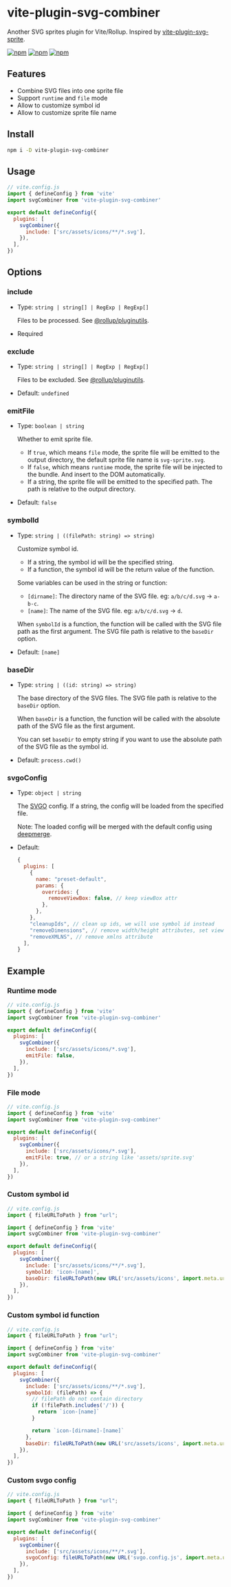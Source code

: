 # vite-plugin-svg-combiner

Another SVG sprites plugin for Vite/Rollup. Inspired by [vite-plugin-svg-sprite](https://github.com/meowtec/vite-plugin-svg-sprite).

[![npm](https://img.shields.io/npm/v/vite-plugin-svg-combiner.svg)](https://www.npmjs.com/package/vite-plugin-svg-combiner)
[![npm](https://img.shields.io/npm/dt/vite-plugin-svg-combiner.svg)](https://www.npmjs.com/package/vite-plugin-svg-combiner)
[![npm](https://img.shields.io/npm/l/vite-plugin-svg-combiner.svg)](https://www.npmjs.com/package/vite-plugin-svg-combiner)

## Features

- Combine SVG files into one sprite file
- Support `runtime` and `file` mode
- Allow to customize symbol id
- Allow to customize sprite file name

## Install

```bash
npm i -D vite-plugin-svg-combiner
```

## Usage

```js
// vite.config.js
import { defineConfig } from 'vite'
import svgCombiner from 'vite-plugin-svg-combiner'

export default defineConfig({
  plugins: [
    svgCombiner({
      include: ['src/assets/icons/**/*.svg'],
    }),
  ],
})
```

## Options

### include

  - Type: `string | string[] | RegExp | RegExp[]`

    Files to be processed. See [@rollup/pluginutils](https://github.com/rollup/plugins/tree/master/packages/pluginutils#include-and-exclude).

  - Required

### exclude

  - Type: `string | string[] | RegExp | RegExp[]`

    Files to be excluded. See [@rollup/pluginutils](https://github.com/rollup/plugins/tree/master/packages/pluginutils#include-and-exclude).

  - Default: `undefined`

### emitFile

  - Type: `boolean | string`

    Whether to emit sprite file.

      - If `true`, which means `file` mode, the sprite file will be emitted to the output directory, the default sprite file name is `svg-sprite.svg`.
      - If `false`, which means `runtime` mode, the sprite file will be injected to the bundle. And insert to the DOM automatically.
      - If a string, the sprite file will be emitted to the specified path. The path is relative to the output directory.

  - Default: `false`

### symbolId

  - Type: `string | ((filePath: string) => string)`

    Customize symbol id.

      - If a string, the symbol id will be the specified string.
      - If a function, the symbol id will be the return value of the function.

    Some variables can be used in the string or function:

      - `[dirname]`: The directory name of the SVG file. eg: `a/b/c/d.svg` -> `a-b-c`.
      - `[name]`: The name of the SVG file. eg: `a/b/c/d.svg` -> `d`.

    When `symbolId` is a function, the function will be called with the SVG file path as the first argument. The SVG file path is relative to the `baseDir` option.

  - Default: `[name]`

### baseDir

  - Type: `string | ((id: string) => string)`

    The base directory of the SVG files. The SVG file path is relative to the `baseDir` option.

    When `baseDir` is a function, the function will be called with the absolute path of the SVG file as the first argument.

    You can set `baseDir` to empty string if you want to use the absolute path of the SVG file as the symbol id.

  - Default: `process.cwd()`

### svgoConfig

  - Type: `object | string`

    The [SVGO](https://github.com/svg/svgo#configuration) config. If a string, the config will be loaded from the specified file.

    Note: The loaded config will be merged with the default config using [deepmerge](https://github.com/TehShrike/deepmerge).

  - Default:

    ```js
    {
      plugins: [
        {
          name: "preset-default",
          params: {
            overrides: {
              removeViewBox: false, // keep viewBox attr
            },
          },
        },
        "cleanupIds", // clean up ids, we will use symbol id instead
        "removeDimensions", // remove width/height attributes, set viewBox instead
        "removeXMLNS", // remove xmlns attribute
      ],
    }
    ```

## Example

### Runtime mode

```js
// vite.config.js
import { defineConfig } from 'vite'
import svgCombiner from 'vite-plugin-svg-combiner'

export default defineConfig({
  plugins: [
    svgCombiner({
      include: ['src/assets/icons/*.svg'],
      emitFile: false,
    }),
  ],
})
```

### File mode

```js
// vite.config.js
import { defineConfig } from 'vite'
import svgCombiner from 'vite-plugin-svg-combiner'

export default defineConfig({
  plugins: [
    svgCombiner({
      include: ['src/assets/icons/*.svg'],
      emitFile: true, // or a string like 'assets/sprite.svg'
    }),
  ],
})
```

### Custom symbol id

```js
// vite.config.js
import { fileURLToPath } from "url";

import { defineConfig } from 'vite'
import svgCombiner from 'vite-plugin-svg-combiner'

export default defineConfig({
  plugins: [
    svgCombiner({
      include: ['src/assets/icons/**/*.svg'],
      symbolId: 'icon-[name]',
      baseDir: fileURLToPath(new URL('src/assets/icons', import.meta.url)),
    }),
  ],
})
```

### Custom symbol id function

```js
// vite.config.js
import { fileURLToPath } from "url";

import { defineConfig } from 'vite'
import svgCombiner from 'vite-plugin-svg-combiner'

export default defineConfig({
  plugins: [
    svgCombiner({
      include: ['src/assets/icons/**/*.svg'],
      symbolId: (filePath) => {
        // filePath do not contain directory
        if (!filePath.includes('/')) {
          return `icon-[name]`
        }

        return `icon-[dirname]-[name]`
      },
      baseDir: fileURLToPath(new URL('src/assets/icons', import.meta.url)),
    }),
  ],
})
```
### Custom svgo config

```js
// vite.config.js
import { fileURLToPath } from "url";

import { defineConfig } from 'vite'
import svgCombiner from 'vite-plugin-svg-combiner'

export default defineConfig({
  plugins: [
    svgCombiner({
      include: ['src/assets/icons/**/*.svg'],
      svgoConfig: fileURLToPath(new URL('svgo.config.js', import.meta.url)),
    }),
  ],
})
```
